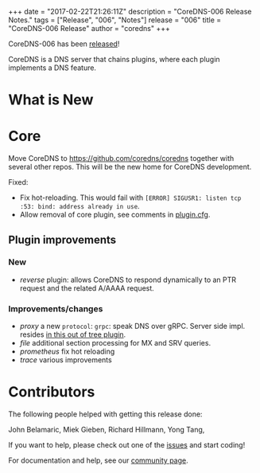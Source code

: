 +++
date = "2017-02-22T21:26:11Z"
description = "CoreDNS-006 Release Notes."
tags = ["Release", "006", "Notes"]
release = "006"
title = "CoreDNS-006 Release"
author = "coredns"
+++

CoreDNS-006 has been [released](https://github.com/inverse-inc/packetfence/go/coredns/releases/tag/v006)!

CoreDNS is a DNS server that chains plugins, where each plugin implements a DNS feature.

# What is New

# Core

Move CoreDNS to <https://github.com/coredns/coredns> together with several other repos. This will be
the new home for CoreDNS development.

Fixed:

* Fix hot-reloading. This would fail with `[ERROR] SIGUSR1: listen tcp :53: bind: address already in
  use`.
* Allow removal of core plugin, see comments in
  [plugin.cfg](https://github.com/miekg/coredns/blob/master/plugin.cfg).

## Plugin improvements

### New

* *reverse* plugin: allows CoreDNS to respond dynamically to an PTR request and the related
  A/AAAA request.

### Improvements/changes

* *proxy* a new `protocol`: `grpc`: speak DNS over gRPC. Server side impl. resides [in this out of
  tree plugin](https://github.com/coredns/grpc).
* *file* additional section processing for MX and SRV queries.
* *prometheus* fix hot reloading
* *trace* various improvements

# Contributors

The following people helped with getting this release done:

John Belamaric,
Miek Gieben,
Richard Hillmann,
Yong Tang,

If you want to help, please check out one of the [issues](https://github.com/inverse-inc/packetfence/go/coredns/issues/)
and start coding!

For documentation and help, see our [community page](https://coredns.io/community/).
